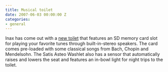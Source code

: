 ```yaml
---
title: Musical toilet
date: 2007-06-03 00:00:00 Z
categories:
- general
---
```


Inax has come out with a [new toilet](http://www.core77.com/blog/object_culture/satisfying_design_6107.asp) that features an SD memory card slot for playing your favorite tunes through built-in-stereo speakers. The card comes pre-loaded with some classical songs from Bach, Chopin and Mendelsohn. The Satis Asteo Washlet also has a sensor that automatically raises and lowers the seat and features an in-bowl light for night trips to the toilet.
